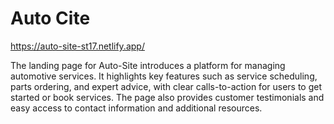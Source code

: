 # Auto Cite

https://auto-site-st17.netlify.app/

The landing page for Auto-Site introduces a platform for managing automotive services. It highlights key features such as service scheduling, parts ordering, and expert advice, with clear calls-to-action for users to get started or book services. The page also provides customer testimonials and easy access to contact information and additional resources.
